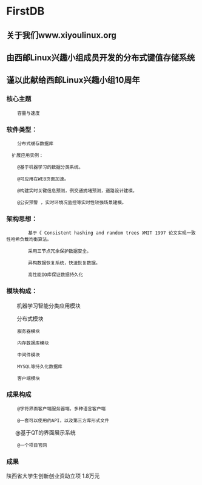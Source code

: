 # FirstDB  

## 关于我们www.xiyoulinux.org
## 由西邮Linux兴趣小组成员开发的分布式键值存储系统
## 谨以此献给西邮Linux兴趣小组10周年
### 核心主题
        容量与速度
### 软件类型：
        分布式缓存数据库
      
      扩展应用实例：
        
        @基于机器学习的数据分类系统。
        
        @可应用在WEB页面加速。
        
        @构建实时关键信息预测，例交通拥堵预测，道路设计建模。
        
        @公安预警 ，实时环境况监控等实时性较强场景建模。
        
### 架构思想：
```
        基于《 Consistent hashing and random trees 》MIT 1997 论文实现一致性哈希负载均衡算法。

        采用三节点冗余保护数据安全。
                
        异构数据恢复系统，快速恢复数据。
        
        高性能IO库保证数据持久化
```        
### 模块构成：
        机器学习智能分类应用模块
        
        分布式模块
        
        服务器模块
        
        内存数据库模块
        
        中间件模块
        
        MYSQL等持久化数据库
        
        客户端模块
        
### 成果构成
        
        @字符界面客户端服务器端，多种语言客户端
        
        @一套可以使用的API，以及第三方库形式文件
       
        @基于QT的界面展示系统
        
        @一个项目官网

### 成果
陕西省大学生创新创业资助立项 1.8万元
